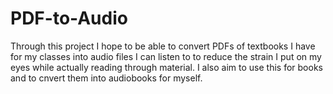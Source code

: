 # PDF-to-Audio

Through this project I hope to be able to convert PDFs of textbooks I have for my classes into audio files I can listen to to reduce the strain I put on my eyes while actually reading through material. I also aim to use this for books and to cnvert them into audiobooks for myself. 
